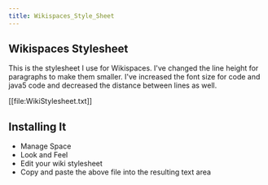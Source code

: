 ```yaml
---
title: Wikispaces_Style_Sheet
---
```

## Wikispaces Stylesheet

This is the stylesheet I use for Wikispaces. I've changed the line height for paragraphs to make them smaller. I've increased the font size for code and java5 code and decreased the distance between lines as well.

[[file:WikiStylesheet.txt]]

## Installing It
* Manage Space
* Look and Feel
* Edit your wiki stylesheet
* Copy and paste the above file into the resulting text area
